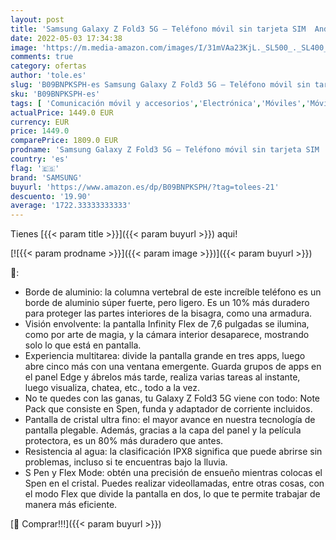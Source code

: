 ```yaml
---
layout: post
title: 'Samsung Galaxy Z Fold3 5G – Teléfono móvil sin tarjeta SIM  Android  Plegable  Smartphone  256 GB  Verde + Note Pack  Version ES '
date: 2022-05-03 17:34:38
image: 'https://m.media-amazon.com/images/I/31mVAa23KjL._SL500_._SL400_.jpg'
comments: true
category: ofertas
author: 'tole.es'
slug: 'B09BNPKSPH-es Samsung Galaxy Z Fold3 5G – Teléfono móvil sin tarjeta SIM...'
sku: 'B09BNPKSPH-es'
tags: [ 'Comunicación móvil y accesorios','Electrónica','Móviles','Móviles y smartphones libres','android','samsung','🇪🇸', ]
actualPrice: 1449.0 EUR
currency: EUR
price: 1449.0
comparePrice: 1809.0 EUR
prodname: 'Samsung Galaxy Z Fold3 5G – Teléfono móvil sin tarjeta SIM  Android  Plegable  Smartphone  256 GB  Verde + Note Pack  Version ES '
country: 'es'
flag: '🇪🇸'
brand: 'SAMSUNG'
buyurl: 'https://www.amazon.es/dp/B09BNPKSPH/?tag=tolees-21'
descuento: '19.90'
average: '1722.33333333333'
---
```


Tienes [{{< param title >}}]({{< param buyurl >}}) aqui!

[![{{< param prodname >}}]({{< param image >}})]({{< param buyurl >}})

🔎:

- Borde de aluminio: la columna vertebral de este increíble teléfono es un borde de aluminio súper fuerte, pero ligero. Es un 10% más duradero para proteger las partes interiores de la bisagra, como una armadura.
- Visión envolvente: la pantalla Infinity Flex de 7,6 pulgadas se ilumina, como por arte de magia, y la cámara interior desaparece, mostrando solo lo que está en pantalla.
- Experiencia multitarea: divide la pantalla grande en tres apps, luego abre cinco más con una ventana emergente. Guarda grupos de apps en el panel Edge y ábrelos más tarde, realiza varias tareas al instante, luego visualiza, chatea, etc., todo a la vez.
- No te quedes con las ganas, tu Galaxy Z Fold3 5G viene con todo: Note Pack que consiste en Spen, funda y adaptador de corriente incluidos.
- Pantalla de cristal ultra fino: el mayor avance en nuestra tecnología de pantalla plegable. Además, gracias a la capa del panel y la película protectora, es un 80% más duradero que antes.
- Resistencia al agua: la clasificación IPX8 significa que puede abrirse sin problemas, incluso si te encuentras bajo la lluvia.
- S Pen y Flex Mode: obtén una precisión de ensueño mientras colocas el Spen en el cristal. Puedes realizar videollamadas, entre otras cosas, con el modo Flex que divide la pantalla en dos, lo que te permite trabajar de manera más eficiente.

[🛒 Comprar!!!]({{< param buyurl >}})
